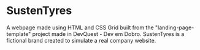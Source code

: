 # SustenTyres
A webpage made using HTML and CSS Grid built from the "landing-page-template" project made in DevQuest - Dev em Dobro.
SustenTyres is a fictional brand created to simulate a real company website.
